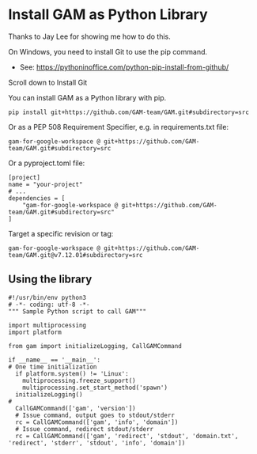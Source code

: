 # Install GAM as Python Library

Thanks to Jay Lee for showing me how to do this.

On Windows, you need to install Git to use the pip command.
* See: https://pythoninoffice.com/python-pip-install-from-github/

Scroll down to Install Git

You can install GAM as a Python library with pip.
```
pip install git+https://github.com/GAM-team/GAM.git#subdirectory=src
```

Or as a PEP 508 Requirement Specifier, e.g. in requirements.txt file:
```
gam-for-google-workspace @ git+https://github.com/GAM-team/GAM.git#subdirectory=src
```

Or a pyproject.toml file:
```
[project]
name = "your-project"
# ...
dependencies = [
    "gam-for-google-workspace @ git+https://github.com/GAM-team/GAM.git#subdirectory=src"
]
```

Target a specific revision or tag:
```
gam-for-google-workspace @ git+https://github.com/GAM-team/GAM.git@v7.12.01#subdirectory=src
```

## Using the library

```
#!/usr/bin/env python3
# -*- coding: utf-8 -*-
""" Sample Python script to call GAM"""

import multiprocessing
import platform

from gam import initializeLogging, CallGAMCommand

if __name__ == '__main__':
# One time initialization
  if platform.system() != 'Linux':
    multiprocessing.freeze_support()
    multiprocessing.set_start_method('spawn')
  initializeLogging()
#
  CallGAMCommand(['gam', 'version'])
  # Issue command, output goes to stdout/stderr
  rc = CallGAMCommand(['gam', 'info', 'domain'])
  # Issue command, redirect stdout/stderr
  rc = CallGAMCommand(['gam', 'redirect', 'stdout', 'domain.txt', 'redirect', 'stderr', 'stdout', 'info', 'domain'])
```
